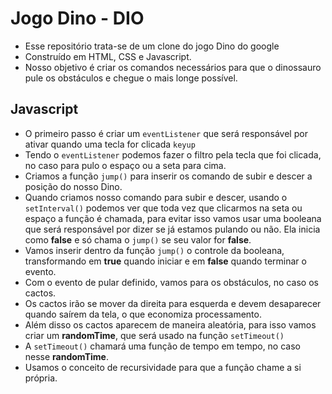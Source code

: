# Jogo Dino - DIO

- Esse repositório trata-se de um clone do jogo Dino do google
- Construído em HTML, CSS e Javascript.
- Nosso objetivo é criar os comandos necessários para que o dinossauro pule os obstáculos e chegue o mais longe possível.

## Javascript

- O primeiro passo é criar um `eventListener` que será responsável por ativar quando uma tecla for clicada `keyup`
- Tendo o `eventListener` podemos fazer o filtro pela tecla que foi clicada, no caso para pulo o espaço ou a seta para cima.
- Criamos a função `jump()` para inserir os comando de subir e descer a posição do nosso Dino.
- Quando criamos nosso comando para subir e descer, usando o `setInterval()` podemos ver que toda vez que clicarmos na seta ou espaço a função é chamada, para evitar isso vamos usar uma booleana que será responsável por dizer se já estamos pulando ou não. Ela inicia como **false** e só chama o `jump()` se seu valor for **false**.
- Vamos inserir dentro da função `jump()` o controle da booleana, transformando em **true** quando iniciar e em **false** quando terminar o evento.
- Com o evento de pular definido, vamos para os obstáculos, no caso os cactos. 
- Os cactos irão se mover da direita para esquerda e devem desaparecer quando saírem da tela, o que economiza processamento.
- Além disso os cactos aparecem de maneira aleatória, para isso vamos criar um **randomTime**, que será usado na função `setTimeout()`
- A `setTimeout()` chamará uma função de tempo em tempo, no caso nesse **randomTime**. 
- Usamos o conceito de recursividade para que a função chame a si própria.